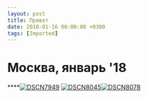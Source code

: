 ```yaml
---
layout: post
title: Привет
date: 2018-01-16 00:00:00 +0300
tags: [Imported]
---
```

# Москва, январь '18

****[![DSCN7949](https://vlaim.s3.amazonaws.com/uploads/2018/01/DSCN7949.jpg)](https://vlaim.s3.amazonaws.com/uploads/2018/01/DSCN7949.jpg) [![DSCN8045](https://vlaim.s3.amazonaws.com/uploads/2018/01/DSCN8045.jpg)](https://vlaim.s3.amazonaws.com/uploads/2018/01/DSCN8045.jpg)[![DSCN8078](https://vlaim.s3.amazonaws.com/uploads/2018/01/DSCN8078.jpg)](https://vlaim.s3.amazonaws.com/uploads/2018/01/DSCN8078.jpg)